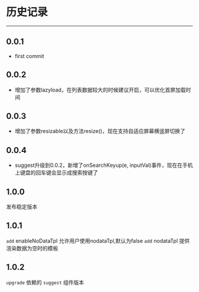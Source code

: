 # 历史记录

---


## 0.0.1
* first commit

## 0.0.2
* 增加了参数lazyload，在列表数据较大的时候建议开启，可以优化首屏加载时间

## 0.0.3
* 增加了参数resizable以及方法resize()，现在支持自适应屏幕横竖屏切换了

## 0.0.4
* suggest升级到0.0.2，新增了onSearchKeyup(e, inputVal)事件，现在在手机上键盘的回车键会显示成搜索按键了

## 1.0.0

发布稳定版本

## 1.0.1

`add` enableNoDataTpl 允许用户使用nodataTpl,默认为false
`add` nodataTpl 提供渲染数据为空时的模板

## 1.0.2

`upgrade` 依赖的 `suggest` 组件版本 